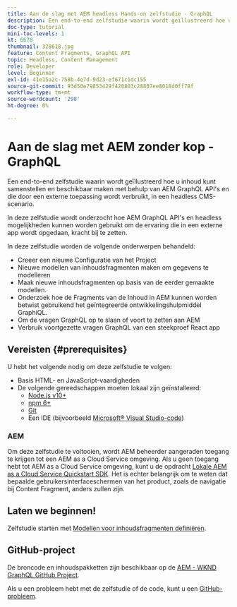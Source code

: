 ```yaml
---
title: Aan de slag met AEM headless Hands-on zelfstudie - GraphQL
description: Een end-to-end zelfstudie waarin wordt geïllustreerd hoe u inhoud kunt samenstellen en beschikbaar maken met AEM GraphQL API's.
doc-type: tutorial
mini-toc-levels: 1
kt: 6678
thumbnail: 328618.jpg
feature: Content Fragments, GraphQL API
topic: Headless, Content Management
role: Developer
level: Beginner
exl-id: 41e15a2c-758b-4e7d-9d23-ef671c1dc155
source-git-commit: 93d50e79853429f420803c28807ee8018d0ff78f
workflow-type: tm+mt
source-wordcount: '298'
ht-degree: 0%

---
```


# Aan de slag met AEM zonder kop - GraphQL

Een end-to-end zelfstudie waarin wordt geïllustreerd hoe u inhoud kunt samenstellen en beschikbaar maken met behulp van AEM GraphQL API&#39;s en die door een externe toepassing wordt verbruikt, in een headless CMS-scenario.

In deze zelfstudie wordt onderzocht hoe AEM GraphQL API&#39;s en headless mogelijkheden kunnen worden gebruikt om de ervaring die in een externe app wordt opgedaan, kracht bij te zetten.

In deze zelfstudie worden de volgende onderwerpen behandeld:

* Creeer een nieuwe Configuratie van het Project
* Nieuwe modellen van inhoudsfragmenten maken om gegevens te modelleren
* Maak nieuwe inhoudsfragmenten op basis van de eerder gemaakte modellen.
* Onderzoek hoe de Fragments van de Inhoud in AEM kunnen worden betwist gebruikend het geïntegreerde ontwikkelingshulpmiddel GraphiQL.
* Om de vragen GraphQL op te slaan of voort te zetten aan AEM
* Verbruik voortgezette vragen GraphQL van een steekproef React app


## Vereisten {#prerequisites}

U hebt het volgende nodig om deze zelfstudie te volgen:

* Basis HTML- en JavaScript-vaardigheden
* De volgende gereedschappen moeten lokaal zijn geïnstalleerd:
   * [Node.js v10+](https://nodejs.org/en/)
   * [npm 6+](https://www.npmjs.com/)
   * [Git](https://git-scm.com/)
   * Een IDE (bijvoorbeeld [Microsoft® Visual Studio-code](https://code.visualstudio.com/))

### AEM

Om deze zelfstudie te voltooien, wordt AEM beheerder aangeraden toegang te krijgen tot een AEM as a Cloud Service omgeving.  Als u geen toegang hebt tot AEM as a Cloud Service omgeving, kunt u de opdracht [Lokale AEM as a Cloud Service Quickstart SDK](/help/cloud-service/local-development-environment/aem-runtime.md). Het is echter belangrijk om te weten dat bepaalde gebruikersinterfaceschermen van het product, zoals de navigatie bij Content Fragment, anders zullen zijn.

## Laten we beginnen!

Zelfstudie starten met [Modellen voor inhoudsfragmenten definiëren](content-fragment-models.md).

## GitHub-project

De broncode en inhoudspakketten zijn beschikbaar op de [AEM - WKND GraphQL GitHub Project](https://github.com/adobe/aem-guides-wknd-graphql).

Als u een probleem hebt met de zelfstudie of de code, kunt u een [GitHub-probleem](https://github.com/adobe/aem-guides-wknd-graphql/issues).
